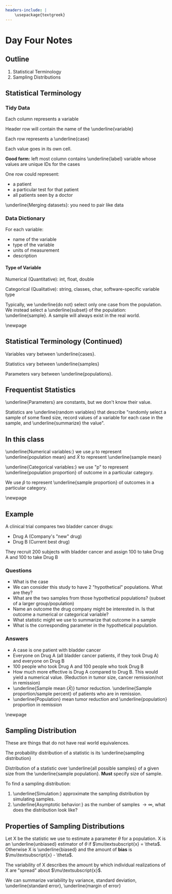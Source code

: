 ```yaml
---
headers-include: |
	\usepackage{textgreek}
---
```

# Day Four Notes


## Outline

1. Statistical Terminology
2. Sampling Distributions

## Statistical Terminology

### Tidy Data

Each column represents a variable

Header row will contain the name of the \underline{variable}

Each row represents a \underline{case}

Each value goes in its own cell.

**Good form:** left most column contains \underline{label} variable whose values are unique IDs for the cases

One row could represent:

- a patient
- a particular test for that patient
- all patients seen by a doctor

\underline{Merging datasets}: you need to pair like data

### Data Dictionary

For each variable:

- name of the variable
- type of the variable
- units of measurement
- description

#### Type of Variable

Numerical (Quantitative): int, float, double

Categorical (Qualitative): string, classes, char, software-specific variable type


Typically, we \underline{do not} select only one case from the population. We instead select a \underline{subset} of the population: \underline{sample}. A sample will always exist in the real world.

\newpage

## Statistical Terminology (Continued)
Variables vary between \underline{cases}.

Statistics vary between \underline{samples}

Parameters vary between \underline{populations}. 

## Frequentist Statistics

\underline{Parameters} are constants, but we don't know their value.

Statistics are \underline{random variables} that describe "randomly select a sample of some fixed size, record values of a variable for each case in the sample, and \underline{summarize} the value".

## In this class

\underline{Numerical variables:} we use $\mu$ to represent \underline{population mean} and $\bar{X}$ to represent \underline{sample mean}

\underline{Categorical variables:} we use "p" to represent \underline{population proportion} of outcome in a particular category.

We use $\hat{p}$ to represent \underline{sample proportion} of outcomes in a particular category.

\newpage

## Example

A clinical trial compares two bladder cancer drugs:

- Drug A (Company's "new" drug)
- Drug B (Current best drug)

They recruit 200 subjects with bladder cancer and assign 100 to take Drug A and 100 to take Drug B

### Questions

- What is the case
- We can consider this study to have 2 "hypothetical" populations. What are they?
- What are the two samples from those hypothetical populations? (subset of a larger group/population)
- Name an outcome the drug company might be interested in. Is that outcome a numerical or categorical variable?
- What statistic might we use to summarize that outcome in a sample
- What is the corresponding parameter in the hypothetical population.

### Answers

- A case is one patient with bladder cancer
- Everyone on Drug A (all bladder cancer patients, if they took Drug A) and everyone on Drug B 
- 100 people who took Drug A and 100 people who took Drug B
- How much more effective is Drug A compared to Drug B. This would yield a numerical value. (Reduction in tumor size, cancer remission/not in remission)
- \underline{Sample mean ($\bar{X}$)} tumor reduction. \underline{Sample proportion/sample percent} of patients who are in remission.
- \underline{Population} mean tumor reduction and \underline{population} proportion in remission

\newpage

## Sampling Distribution

These are things that do not have real world equivalences.

The probability distribution of a statistic is its \underline{sampling distribution}

Distribution of a statistic over \underline{all possible samples} of a given size from the \underline{sample population}. **Must** specify size of sample.

To find a sampling distribution:

1. \underline{Simulation:} approximate the sampling distribution by simulating samples.
2. \underline{Asymptotic behavior:} as the number of samples $\rightarrow \infty$, what does the distribution look like?

## Properties of Sampling Distributions

Let X be the statistic we use to estimate a parameter $\theta$ for a population. X is an \underline{unbiased} estimator of $\theta$ if $\mu\textsubscript{x} = \theta$. Otherwise X is \underline{biased} and the amount of **bias** is $\mu\textsubscript{x} - \theta$.

The variability of X describes the amount by which individual realizations of X are "spread" about $\mu\textsubscript{x}$.

We can summarize variability by variance, standard deviation, \underline{standard error}, \underline{margin of error}
